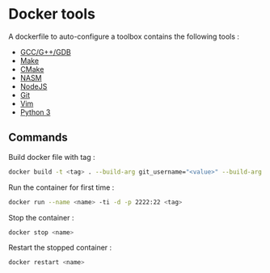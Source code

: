# Docker tools

A dockerfile to auto-configure a toolbox contains the following tools :

- [GCC/G++/GDB](https://gcc.gnu.org/)
- [Make](https://www.gnu.org/software/make/)
- [CMake](https://cmake.org/)
- [NASM](https://www.nasm.us/)
- [NodeJS](https://nodejs.org/)
- [Git](https://git-scm.com/)
- [Vim](https://www.vim.org/)
- [Python 3](https://www.python.org/)

## Commands

Build docker file with tag :

```bash
docker build -t <tag> . --build-arg git_username="<value>" --build-arg git_email="<value>" --no-cache
```

Run the container for first time :

```bash
docker run --name <name> -ti -d -p 2222:22 <tag>
```

Stop the container :

```bash
docker stop <name>
```

Restart the stopped container :

```bash
docker restart <name>
```
